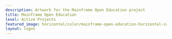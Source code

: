 ```yaml
---
description: Artwork for the Mainframe Open Education project
title: Mainframe Open Education
level: Active Projects
featured_image: horizontal/color/mainframe-open-education-horizontal-color.svg
layout: logos
---
```

